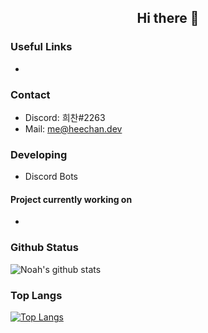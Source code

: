 <h2 align="center">Hi there 👋</h2>

### Useful Links

- 

### Contact

- Discord: 희찬#2263
- Mail: [me@heechan.dev](mailto:me@heechan.dev)

### Developing

- Discord Bots

#### Project currently working on

- 

### Github Status

![Noah's github stats](https://github-readme-stats.vercel.app/api?username=noah-hc&bg_color=000000&title_color=fff&text_color=fff&show_icons=true&count_private=true)

### Top Langs

[![Top Langs](https://github-readme-stats.vercel.app/api/top-langs/?username=whykaimc&bg_color=000000&title_color=fff&text_color=fff)](https://github.com/noah-hc/github-readme-stats)
